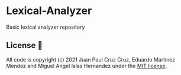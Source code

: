 # Lexical-Analyzer
Basic lexical analyzer repository

## License 📄

All code is copyright (c) 2021 Juan Paul Cruz Cruz, Eduardo Martinez Mendez and Miguel Angel Islas Hernandez under the [MIT license](LICENSE).
